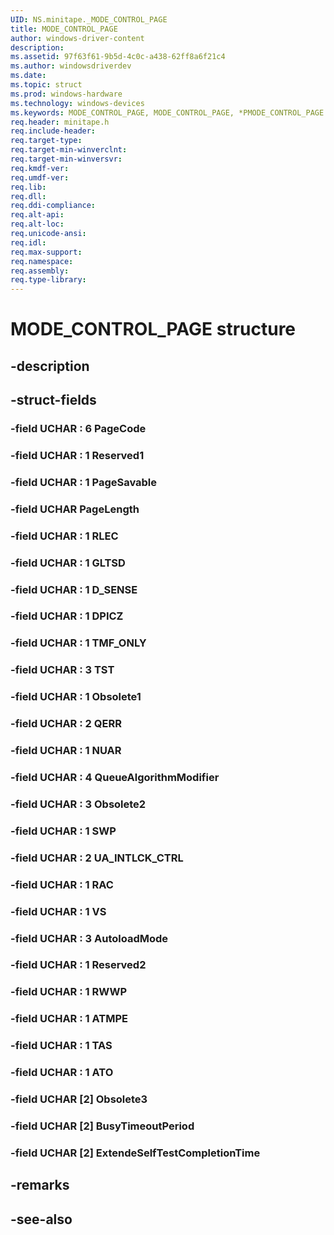 ```yaml
---
UID: NS.minitape._MODE_CONTROL_PAGE
title: MODE_CONTROL_PAGE
author: windows-driver-content
description: 
ms.assetid: 97f63f61-9b5d-4c0c-a438-62ff8a6f21c4
ms.author: windowsdriverdev
ms.date: 
ms.topic: struct
ms.prod: windows-hardware
ms.technology: windows-devices
ms.keywords: MODE_CONTROL_PAGE, MODE_CONTROL_PAGE, *PMODE_CONTROL_PAGE
req.header: minitape.h
req.include-header:
req.target-type:
req.target-min-winverclnt:
req.target-min-winversvr:
req.kmdf-ver:
req.umdf-ver:
req.lib:
req.dll:
req.ddi-compliance:
req.alt-api:
req.alt-loc:
req.unicode-ansi:
req.idl:
req.max-support:
req.namespace:
req.assembly:
req.type-library:
---
```


# MODE_CONTROL_PAGE structure

## -description



## -struct-fields

### -field UCHAR  : 6 PageCode			
 	
### -field UCHAR  : 1 Reserved1			
 	
### -field UCHAR  : 1 PageSavable			
 	
### -field UCHAR PageLength			
 	
### -field UCHAR  : 1 RLEC			
 	
### -field UCHAR  : 1 GLTSD			
 	
### -field UCHAR  : 1 D_SENSE			
 	
### -field UCHAR  : 1 DPICZ			
 	
### -field UCHAR  : 1 TMF_ONLY			
 	
### -field UCHAR  : 3 TST			
 	
### -field UCHAR  : 1 Obsolete1			
 	
### -field UCHAR  : 2 QERR			
 	
### -field UCHAR  : 1 NUAR			
 	
### -field UCHAR  : 4 QueueAlgorithmModifier			
 	
### -field UCHAR  : 3 Obsolete2			
 	
### -field UCHAR  : 1 SWP			
 	
### -field UCHAR  : 2 UA_INTLCK_CTRL			
 	
### -field UCHAR  : 1 RAC			
 	
### -field UCHAR  : 1 VS			
 	
### -field UCHAR  : 3 AutoloadMode			
 	
### -field UCHAR  : 1 Reserved2			
 	
### -field UCHAR  : 1 RWWP			
 	
### -field UCHAR  : 1 ATMPE			
 	
### -field UCHAR  : 1 TAS			
 	
### -field UCHAR  : 1 ATO			
 	
### -field UCHAR [2] Obsolete3			
 	
### -field UCHAR [2] BusyTimeoutPeriod			
 	
### -field UCHAR [2] ExtendeSelfTestCompletionTime			
 	
## -remarks

## -see-also